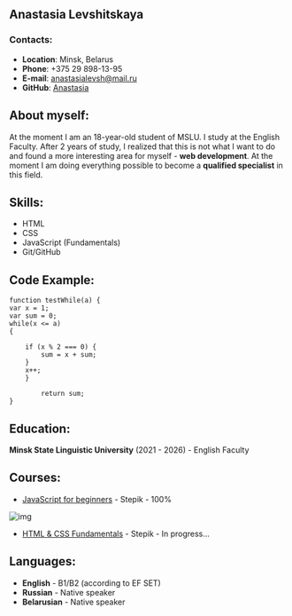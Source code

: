 ## Anastasia Levshitskaya
### Contacts: 
- __Location__: Minsk, Belarus
- __Phone__: +375 29 898-13-95
- __E-mail__: anastasialevsh@mail.ru
- __GitHub__: [Anastasia](https://github.com/levsh1tskaya)

## About myself:
At the moment I am an 18-year-old student of MSLU.
I study at the English Faculty. After 2 years of study, I realized that this is not what I want to do and found a more interesting area for myself - **web development**. At the moment I am doing everything possible to become a **qualified specialist** in this field.

## Skills:
- HTML
- CSS
- JavaScript (Fundamentals)
- Git/GitHub

## Code Example:

    function testWhile(a) {
    var x = 1;
    var sum = 0;                
    while(x <= a)
    {
        
        if (x % 2 === 0) {
            sum = x + sum;
        }
        x++;
        }
          
            return sum;
    }
    
## Education: 

**Minsk State Linguistic University** (2021 - 2026) - English Faculty

## Courses:

- [JavaScript for beginners](https://stepik.org/course/2223/syllabus) - Stepik - 100%

![img](https://stepik.org/certificate/f88166b3b8b0e080a0ad814d0287ec5e8a859362.png?resolution=medium)

- [HTML & CSS Fundamentals](https://stepik.org/course/38218/syllabus) - Stepik - In progress...

## Languages:

- **English** - B1/B2 (according to EF SET)
- **Russian** - Native speaker
- **Belarusian** - Native speaker

    
